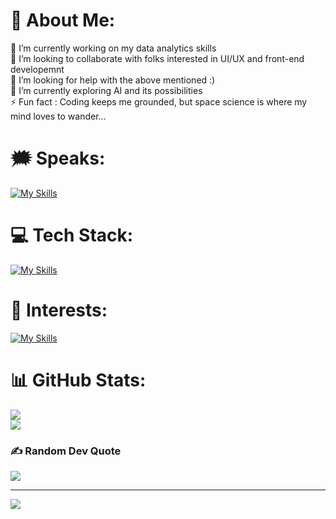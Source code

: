 # 🧩 About Me:
🔭 I’m currently working on my data analytics skills<br>👯 I’m looking to collaborate with folks interested in UI/UX and front-end developemnt<br>🤝 I’m looking for help with the above mentioned :)<br>🌱 I’m currently exploring AI and its possibilities<br>⚡ Fun fact : Coding keeps me grounded, but space science is where my mind loves to wander...


# 🗯️ Speaks:
[![My Skills](https://skillicons.dev/icons?i=java,py,js,c,mysql)](https://skillicons.dev)

# 💻 Tech Stack:
[![My Skills](https://skillicons.dev/icons?i=tailwind,react,nodejs,ts)](https://skillicons.dev)

# 🎨 Interests:
[![My Skills](https://skillicons.dev/icons?i=figma,blender,linux,powerbi)](https://skillicons.dev)


# 📊 GitHub Stats:
![](https://github-readme-streak-stats.herokuapp.com/?user=devikamj73&theme=dark&hide_border=false)<br/>
![](https://github-readme-stats.vercel.app/api/top-langs/?username=devikamj73&theme=dark&hide_border=false&include_all_commits=false&count_private=false&layout=compact)

### ✍️ Random Dev Quote
![](https://quotes-github-readme.vercel.app/api?type=vetical&theme=gruvbox)

---
[![](https://visitcount.itsvg.in/api?id=devikamj73&icon=6&color=10)](https://visitcount.itsvg.in)

<!-- Proudly created with GPRM ( https://gprm.itsvg.in ) -->

